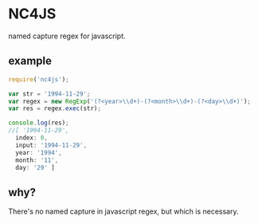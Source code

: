 NC4JS
=====

named capture regex for javascript.

## example
```javascript
require('nc4js');

var str = '1994-11-29';
var regex = new RegExp('(?<year>\\d+)-(?<month>\\d+)-(?<day>\\d+)');
var res = regex.exec(str);

console.log(res);
//[ '1994-11-29',
  index: 0,
  input: '1994-11-29',
  year: '1994',
  month: '11',
  day: '29' ]
```

## why?
There's no named capture in javascript regex, but which is necessary.

